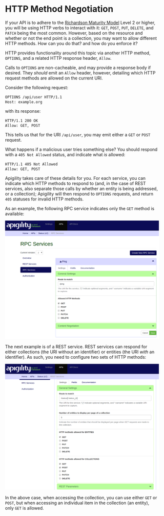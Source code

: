 HTTP Method Negotiation
=======================

If your API is to adhere to the [Richardson Maturity Model](http://martinfowler.com/articles/richardsonMaturityModel.html)
Level 2 or higher, you will be using HTTP verbs to interact with it: `GET`, `POST`, `PUT`, `DELETE`,
and `PATCH` being the most common.  However, based on the resource and whether or not the end point
is a collection, you may want to allow different HTTP methods. How can you do that? and how do you
enforce it?

HTTP provides functionality around this topic via another HTTP method, `OPTIONS`, and a related HTTP
response header, `Allow`.

Calls to `OPTIONS` are non-cacheable, and may provide a response body if desired. They _should_
emit an `Allow` header, however, detailing which HTTP request methods are allowed on the current
URI.

Consider the following request:

```HTTP
OPTIONS /api/user HTTP/1.1
Host: example.org
```

with its response:

```HTTP
HTTP/1.1 200 OK
Allow: GET, POST
```

This tells us that for the URI `/api/user`, you may emit either a `GET` or `POST` request.

What happens if a malicious user tries something else? You should respond with a `405 Not Allowed`
status, and indicate what _is_ allowed:

```HTTP
HTTP/1.1 405 Not Allowed
Allow: GET, POST
```

Apigility takes care of these details for you. For each service, you can indicate which HTTP methods
to respond to (and, in the case of REST services, also separate those calls by whether an entity is
being addressed, or a collection); Apigility will then respond to `OPTIONS` requests, and return
`405` statuses for invalid HTTP methods.

As an example, the following RPC service indicates only the `GET` method is available:

![RPC HTTP Methods](../asset/apigility-documentation/img/api-primer-http-negotiation-rpc.png)

The next example is of a REST service. REST services can respond for either collections (the URI
without an identifier) or entities (the URI _with_ an identifier). As such, you need to configure
two sets of HTTP methods:

![REST HTTP Methods](../asset/apigility-documentation/img/api-primer-http-negotiation-rest.png)

In the above case, when accessing the collection, you can use either `GET` or `POST`, but when
accessing an individual item in the collection (an entity), only `GET` is allowed.
